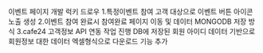 이벤트 페이지 개발 럭키 드로우
1.특정이벤트 참여 고객 대상으로 이벤트 버튼 아이콘 노출 생성
2.이벤트 참여 완료시 참여완료 페이지 이동 및 데이터 MONGODB 저장 방식
3.cafe24 고객정보 API 연동 작업 진행 DB에 저장된 회원 아이디 데이터 기반으로 회원정보 대한 데이터 엑셀형식으로
다운로드 기능 추가 

